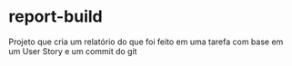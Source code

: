 # report-build
Projeto que cria um relatório do que foi feito em uma tarefa com base em um User Story e um commit do git
